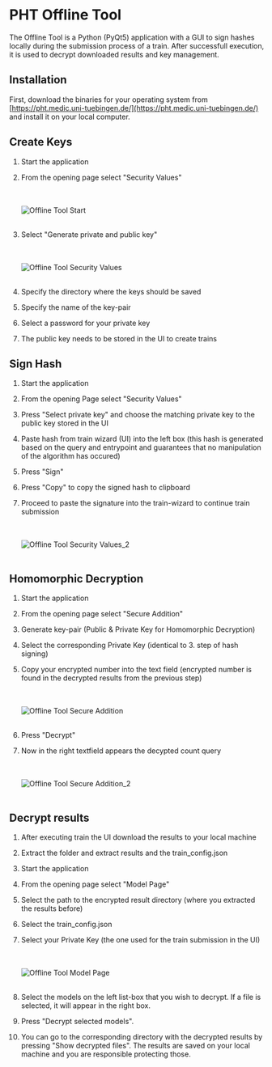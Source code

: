# PHT Offline Tool

The Offline Tool is a Python (PyQt5) application with a GUI to sign hashes locally during the submission process of a train.
After successfull execution, it is used to decrypt downloaded results and key management.


## Installation

First, download the binaries for your operating system from [https://pht.medic.uni-tuebingen.de/](https://pht.medic.uni-tuebingen.de/)
and install it on your local computer.

## Create Keys

1. Start the application
2. From the opening page select "Security Values"

   <br/><br/>
   ![Offline Tool Start](images/offline_tool_images/start.png)
   <br/><br/>

3. Select "Generate private and public key"
   
   <br/><br/>
   ![Offline Tool Security Values](images/offline_tool_images/1step.png)
   <br/><br/>


4. Specify the directory where the keys should be saved
5. Specify the name of the key-pair
6. Select a password for your private key
7. The public key needs to be stored in the UI to create trains

## Sign Hash 

1. Start the application
2. From the opening Page select "Security Values"
3. Press "Select private key" and choose the matching private key to the public key stored in the UI
4. Paste hash from train wizard (UI) into the left box (this hash is generated based on the query and entrypoint and guarantees that no manipulation of the algorithm has occured)
5. Press "Sign"
6. Press "Copy" to copy the signed hash to clipboard
7. Proceed to paste the signature into the train-wizard to continue train submission

   <br/><br/>
   ![Offline Tool Security Values_2](images/offline_tool_images/sign.png)
   <br/><br/>
   

## Homomorphic Decryption

1. Start the application
2. From the opening page select "Secure Addition"
3. Generate key-pair (Public & Private Key for Homomorphic Decryption)
4. Select the corresponding Private Key (identical to 3. step of hash signing)
5. Copy your encrypted number into the text field (encrypted number is found in the decrypted results from the
   previous step)
   
   <br/><br/>
   ![Offline Tool Secure Addition](images/offline_tool_images/extra.png)
   <br/><br/>
   
6. Press "Decrypt"
7. Now in the right textfield appears the decypted count query

   <br/><br/>
   ![Offline Tool Secure Addition_2](images/offline_tool_images/5step.png)
   <br/><br/>


## Decrypt results

1. After executing train the UI download the results to your local machine
2. Extract the folder and extract results and the train_config.json
3. Start the application
4. From the opening page select "Model Page"
5. Select the path to the encrypted result directory (where you extracted the results before)
6. Select the train_config.json
7. Select your Private Key (the one used for the train submission in the UI)

   <br/><br/>
   ![Offline Tool Model Page](images/offline_tool_images/4step.png)
   <br/><br/>
   
8. Select the models on the left list-box that you wish to decrypt.
If a file is selected, it will appear in the right box.
9. Press "Decrypt selected models".
10. You can go to the corresponding directory with the decrypted results by pressing
"Show decrypted files". The results are saved on your local machine and you are responsible protecting those.